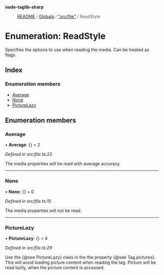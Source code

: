 **node-taglib-sharp**

> [README](../README.md) / [Globals](../globals.md) / ["src/file"](../modules/_src_file_.md) / ReadStyle

# Enumeration: ReadStyle

Specifies the options to use when reading the media. Can be treated as flags.

## Index

### Enumeration members

* [Average](_src_file_.readstyle.md#average)
* [None](_src_file_.readstyle.md#none)
* [PictureLazy](_src_file_.readstyle.md#picturelazy)

## Enumeration members

### Average

•  **Average**: {} = 2

*Defined in src/file.ts:22*

The media properties will be read with average accuracy.

___

### None

•  **None**: {} = 0

*Defined in src/file.ts:15*

The media properties will not be read.

___

### PictureLazy

•  **PictureLazy**: {} = 4

*Defined in src/file.ts:29*

Use the {@see PictureLazy} class in the the property {@see Tag.pictures}. This will avoid
loading picture content when reading the tag. Picture will be read lazily, when the picture
content is accessed.
